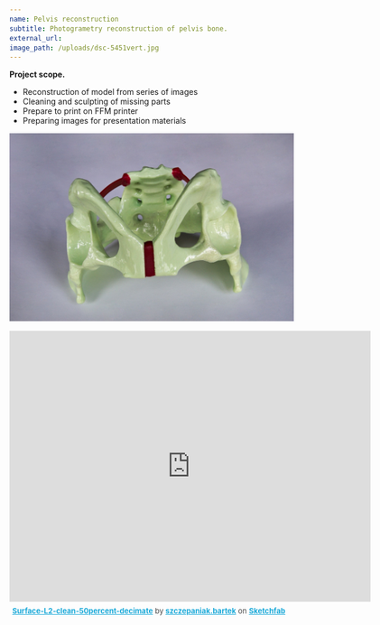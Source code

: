 ```yaml
---
name: Pelvis reconstruction
subtitle: Photogrametry reconstruction of pelvis bone.
external_url:
image_path: /uploads/dsc-5451vert.jpg
---
```



**Project scope.**

* Reconstruction of model from series of images
* Cleaning and sculpting of missing parts
* Prepare to print on FFM printer
* Preparing images for presentation materials

![](/uploads/versions/dsc-5461---x----1511-1000x---.jpg)


<div class="sketchfab-embed-wrapper"><iframe width="640" height="480" src="https://sketchfab.com/models/bdd063702c864c3ea8488fa6fa7463e2/embed" frameborder="0" allowvr allowfullscreen mozallowfullscreen="true" webkitallowfullscreen="true" onmousewheel=""></iframe>

<p style="font-size: 13px; font-weight: normal; margin: 5px; color: #4A4A4A;">
    <a href="https://sketchfab.com/models/bdd063702c864c3ea8488fa6fa7463e2?utm_medium=embed&utm_source=website&utm_campain=share-popup" target="_blank" style="font-weight: bold; color: #1CAAD9;">Surface-L2-clean-50percent-decimate</a>
    by <a href="https://sketchfab.com/szczepaniak.bartek?utm_medium=embed&utm_source=website&utm_campain=share-popup" target="_blank" style="font-weight: bold; color: #1CAAD9;">szczepaniak.bartek</a>
    on <a href="https://sketchfab.com?utm_medium=embed&utm_source=website&utm_campain=share-popup" target="_blank" style="font-weight: bold; color: #1CAAD9;">Sketchfab</a>
</p>
</div>

&nbsp;